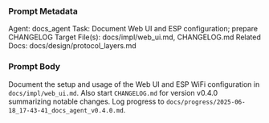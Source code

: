 ### Prompt Metadata
Agent: docs_agent
Task: Document Web UI and ESP configuration; prepare CHANGELOG
Target File(s): docs/impl/web_ui.md, CHANGELOG.md
Related Docs: docs/design/protocol_layers.md

### Prompt Body
Document the setup and usage of the Web UI and ESP WiFi configuration in `docs/impl/web_ui.md`. Also start `CHANGELOG.md` for version v0.4.0 summarizing notable changes. Log progress to `docs/progress/2025-06-18_17-43-41_docs_agent_v0.4.0.md`.
